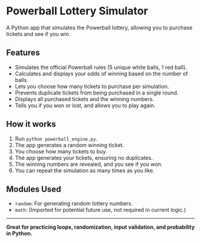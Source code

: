 # Powerball Lottery Simulator

A Python app that simulates the Powerball lottery, allowing you to purchase tickets and see if you win.

## Features

- Simulates the official Powerball rules (5 unique white balls, 1 red ball).
- Calculates and displays your odds of winning based on the number of balls.
- Lets you choose how many tickets to purchase per simulation.
- Prevents duplicate tickets from being purchased in a single round.
- Displays all purchased tickets and the winning numbers.
- Tells you if you won or lost, and allows you to play again.

## How it works

1. Run `python powerball_engine.py`.
2. The app generates a random winning ticket.
3. You choose how many tickets to buy.
4. The app generates your tickets, ensuring no duplicates.
5. The winning numbers are revealed, and you see if you won.
6. You can repeat the simulation as many times as you like.

## Modules Used

- `random`: For generating random lottery numbers.
- `math`: (Imported for potential future use, not required in current logic.)

---

**Great for practicing loops, randomization, input validation, and probability in Python.**